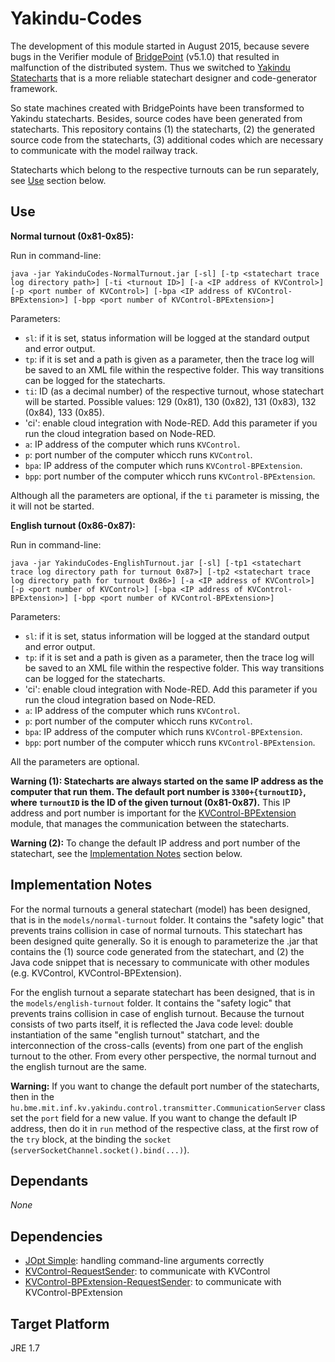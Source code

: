 # Yakindu-Codes

The development of this module started in August 2015, because severe bugs in the Verifier module of [BridgePoint](http://xtuml.org) (v5.1.0) that resulted in malfunction of the distributed system. Thus we switched to [Yakindu Statecharts](https://www.itemis.com/en/yakindu/statechart-tools/) that is a more reliable statechart designer and code-generator framework.

So state machines created with BridgePoints have been transformed to Yakindu statecharts. Besides, source codes have been generated from statecharts. This repository contains (1) the statecharts, (2) the generated source code from the statecharts, (3) additional codes which are necessary to communicate with the model railway track.

Statecharts which belong to the respective turnouts can be run separately, see [Use](https://github.com/FTSRG/BME-MODES3/tree/master/yakindu-codes#use) section below.

## Use

**Normal turnout (0x81-0x85):**

Run in command-line: 

`java -jar YakinduCodes-NormalTurnout.jar [-sl] [-tp <statechart trace log directory path>] [-ti <turnout ID>] [-a <IP address of KVControl>] [-p <port number of KVControl>] [-bpa <IP address of KVControl-BPExtension>] [-bpp <port number of KVControl-BPExtension>]`

Parameters:

* `sl`: if it is set, status information will be logged at the standard output and error output.
* `tp`: if it is set and a path is given as a parameter, then the trace log will be saved to an XML file within the respective folder. This way transitions can be logged for the statecharts.
* `ti`: ID (as a decimal number) of the respective turnout, whose statechart will be started. Possible values: 129 (0x81), 130 (0x82), 131 (0x83), 132 (0x84), 133 (0x85).
* 'ci': enable cloud integration with Node-RED. Add this parameter if you run the cloud integration based on Node-RED.
* `a`: IP address of the computer which runs `KVControl`.
* `p`: port number of the computer whicch runs `KVControl`.
* `bpa`: IP address of the computer which runs `KVControl-BPExtension`.
* `bpp`: port number of the computer whicch runs `KVControl-BPExtension`.

Although all the parameters are optional, if the `ti` parameter is missing, the it will not be started.


**English turnout (0x86-0x87):**

Run in command-line: 

`java -jar YakinduCodes-EnglishTurnout.jar [-sl] [-tp1 <statechart trace log directory path for turnout 0x87>] [-tp2 <statechart trace log directory path for turnout 0x86>] [-a <IP address of KVControl>] [-p <port number of KVControl>] [-bpa <IP address of KVControl-BPExtension>] [-bpp <port number of KVControl-BPExtension>]`

Parameters:

* `sl`: if it is set, status information will be logged at the standard output and error output.
* `tp`: if it is set and a path is given as a parameter, then the trace log will be saved to an XML file within the respective folder. This way transitions can be logged for the statecharts.
* 'ci': enable cloud integration with Node-RED. Add this parameter if you run the cloud integration based on Node-RED.
* `a`: IP address of the computer which runs `KVControl`.
* `p`: port number of the computer whicch runs `KVControl`.
* `bpa`: IP address of the computer which runs `KVControl-BPExtension`.
* `bpp`: port number of the computer whicch runs `KVControl-BPExtension`.

All the parameters are optional.

**Warning (1): Statecharts are always started on the same IP address as the computer that run them. The default port number is `3300+{turnoutID}`, where `turnoutID` is the ID of the given turnout (0x81-0x87).** This IP address and port number is important for the [KVControl-BPExtension](https://github.com/FTSRG/BME-MODES3/tree/master/kvcontrol-bpextension#configuration) module, that manages the communication between the statecharts.

**Warning (2):** To change the default IP address and port number of the statechart, see the [Implementation Notes](https://github.com/FTSRG/BME-MODES3/tree/master/yakindu-codes#implementation-notes) section below.

## Implementation Notes

For the normal turnouts a general statechart (model) has been designed, that is in the `models/normal-turnout` folder. It contains the "safety logic" that prevents trains collision in case of normal turnouts. This statechart has been designed quite generally. So it is enough to parameterize the .jar that contains the (1) source code generated from the statechart, and (2) the Java code snippet that is necessary to communicate with other modules (e.g. KVControl, KVControl-BPExtension). 

For the english turnout a separate statechart has been designed, that is in the `models/english-turnout` folder. It contains the "safety logic" that prevents trains collision in case of english turnout. Because the turnout consists of two parts itself, it is reflected the Java code level: double instantiation of the same "english turnout" statchart, and the interconnection of the cross-calls (events) from one part of the english turnout to the other. From every other perspective, the normal turnout and the english turnout are the same.

**Warning:** If you want to change the default port number of the statecharts, then in the `hu.bme.mit.inf.kv.yakindu.control.transmitter.CommunicationServer` class set the `port` field for a new value. If you want to change the default IP address, then do it in `run` method of the respective class, at the first row of the `try` block, at the binding the `socket` (`serverSocketChannel.socket().bind(...)`).

## Dependants ##

*None*

## Dependencies ##

* [JOpt Simple](http://pholser.github.io/jopt-simple/download.html): handling command-line arguments correctly
* [KVControl-RequestSender](https://github.com/FTSRG/BME-MODES3/tree/master/kvcontrol-requestsender): to communicate with KVControl
* [KVControl-BPExtension-RequestSender](https://github.com/FTSRG/BME-MODES3/tree/master/kvcontrol-bpextension-requestsender): to communicate with KVControl-BPExtension

## Target Platform ##
JRE 1.7
